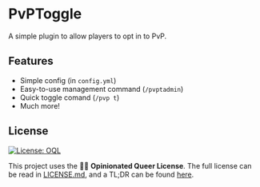 # PvPToggle
A simple plugin to allow players to opt in to PvP.

## Features
- Simple config (in `config.yml`)
- Easy-to-use management command (`/pvptadmin`)
- Quick toggle comand (`/pvp t`)
- Much more!

## License
<a href="https://oql.avris.it/license/v1.2" target="_blank" rel="noopener"><img src="https://badgers.space/badge/License/OQL/pink" alt="License: OQL" style="vertical-align: middle;"/></a>

This project uses the 🏳️‍🌈 **Opinionated Queer License**. The full license can be read in [LICENSE.md](https://github.com/aelithron/PvPToggle/tree/main/LICENSE.md), and a TL;DR can be found [here](https://oql.avris.it/license.tldr).
